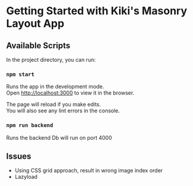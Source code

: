 # Getting Started with Kiki's Masonry Layout App

## Available Scripts

In the project directory, you can run:

### `npm start`

Runs the app in the development mode.\
Open [http://localhost:3000](http://localhost:3000) to view it in the browser.

The page will reload if you make edits.\
You will also see any lint errors in the console.

### `npm run backend`

Runs the backend
Db will run on port 4000

## Issues

- Using CSS grid approach, result in wrong image index order
- Lazyload
